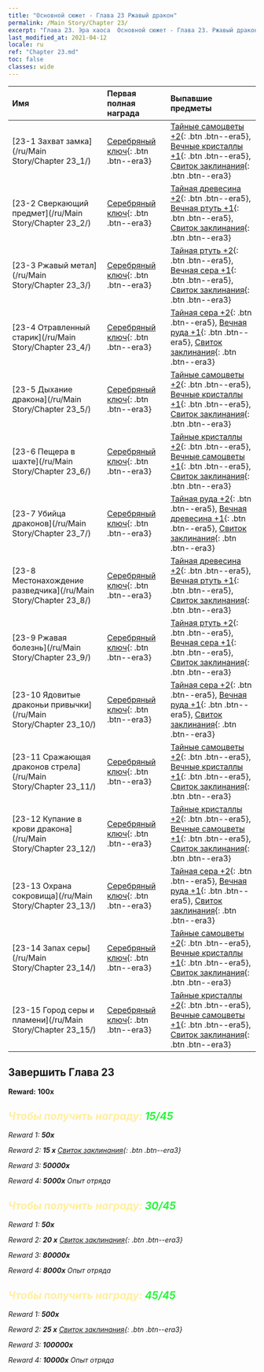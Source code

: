 ```yaml
---
title: "Основной сюжет - Глава 23 Ржавый дракон"
permalink: /Main Story/Chapter 23/
excerpt: "Глава 23. Эра хаоса  Основной сюжет - Глава 23. Ржавый дракон"
last_modified_at: 2021-04-12
locale: ru
ref: "Chapter 23.md"
toc: false
classes: wide
---
```


  | Имя |  Первая полная награда | Выпавшие предметы |
  |:------------|:------------|:------------| 
  | [23-1 Захват замка](/ru/Main Story/Chapter 23_1/) | [Серебряный ключ](/ru/Items/con_693/){: .btn .btn--era3} | [Тайные самоцветы +2](/ru/Items/mat_79/){: .btn .btn--era5}, [Вечные кристаллы +1](/ru/Items/mat_73/){: .btn .btn--era5}, [Свиток заклинания](/ru/Items/con_694/){: .btn .btn--era3} |
  | [23-2 Сверкающий предмет](/ru/Main Story/Chapter 23_2/) | [Серебряный ключ](/ru/Items/con_693/){: .btn .btn--era3} | [Тайная древесина +2](/ru/Items/mat_76/){: .btn .btn--era5}, [Вечная ртуть +1](/ru/Items/mat_70/){: .btn .btn--era5}, [Свиток заклинания](/ru/Items/con_694/){: .btn .btn--era3} |
  | [23-3 Ржавый метал](/ru/Main Story/Chapter 23_3/) | [Серебряный ключ](/ru/Items/con_693/){: .btn .btn--era3} | [Тайная ртуть +2](/ru/Items/mat_77/){: .btn .btn--era5}, [Вечная сера +1](/ru/Items/mat_71/){: .btn .btn--era5}, [Свиток заклинания](/ru/Items/con_694/){: .btn .btn--era3} |
  | [23-4 Отравленный старик](/ru/Main Story/Chapter 23_4/) | [Серебряный ключ](/ru/Items/con_693/){: .btn .btn--era3} | [Тайная сера +2](/ru/Items/mat_78/){: .btn .btn--era5}, [Вечная руда +1](/ru/Items/mat_68/){: .btn .btn--era5}, [Свиток заклинания](/ru/Items/con_694/){: .btn .btn--era3} |
  | [23-5 Дыхание дракона](/ru/Main Story/Chapter 23_5/) | [Серебряный ключ](/ru/Items/con_693/){: .btn .btn--era3} | [Тайные самоцветы +2](/ru/Items/mat_79/){: .btn .btn--era5}, [Вечные кристаллы +1](/ru/Items/mat_73/){: .btn .btn--era5}, [Свиток заклинания](/ru/Items/con_694/){: .btn .btn--era3} |
  | [23-6 Пещера в шахте](/ru/Main Story/Chapter 23_6/) | [Серебряный ключ](/ru/Items/con_693/){: .btn .btn--era3} | [Тайные кристаллы +2](/ru/Items/mat_80/){: .btn .btn--era5}, [Вечные самоцветы +1](/ru/Items/mat_72/){: .btn .btn--era5}, [Свиток заклинания](/ru/Items/con_694/){: .btn .btn--era3} |
  | [23-7 Убийца драконов](/ru/Main Story/Chapter 23_7/) | [Серебряный ключ](/ru/Items/con_693/){: .btn .btn--era3} | [Тайная руда +2](/ru/Items/mat_75/){: .btn .btn--era5}, [Вечная древесина +1](/ru/Items/mat_69/){: .btn .btn--era5}, [Свиток заклинания](/ru/Items/con_694/){: .btn .btn--era3} |
  | [23-8 Местонахождение разведчика](/ru/Main Story/Chapter 23_8/) | [Серебряный ключ](/ru/Items/con_693/){: .btn .btn--era3} | [Тайная древесина +2](/ru/Items/mat_76/){: .btn .btn--era5}, [Вечная ртуть +1](/ru/Items/mat_70/){: .btn .btn--era5}, [Свиток заклинания](/ru/Items/con_694/){: .btn .btn--era3} |
  | [23-9 Ржавая болезнь](/ru/Main Story/Chapter 23_9/) | [Серебряный ключ](/ru/Items/con_693/){: .btn .btn--era3} | [Тайная ртуть +2](/ru/Items/mat_77/){: .btn .btn--era5}, [Вечная сера +1](/ru/Items/mat_71/){: .btn .btn--era5}, [Свиток заклинания](/ru/Items/con_694/){: .btn .btn--era3} |
  | [23-10 Ядовитые драконьи привычки](/ru/Main Story/Chapter 23_10/) | [Серебряный ключ](/ru/Items/con_693/){: .btn .btn--era3} | [Тайная сера +2](/ru/Items/mat_78/){: .btn .btn--era5}, [Вечная руда +1](/ru/Items/mat_68/){: .btn .btn--era5}, [Свиток заклинания](/ru/Items/con_694/){: .btn .btn--era3} |
  | [23-11 Сражающая драконов стрела](/ru/Main Story/Chapter 23_11/) | [Серебряный ключ](/ru/Items/con_693/){: .btn .btn--era3} | [Тайные самоцветы +2](/ru/Items/mat_79/){: .btn .btn--era5}, [Вечные кристаллы +1](/ru/Items/mat_73/){: .btn .btn--era5}, [Свиток заклинания](/ru/Items/con_694/){: .btn .btn--era3} |
  | [23-12 Купание в крови дракона](/ru/Main Story/Chapter 23_12/) | [Серебряный ключ](/ru/Items/con_693/){: .btn .btn--era3} | [Тайные кристаллы +2](/ru/Items/mat_80/){: .btn .btn--era5}, [Вечные самоцветы +1](/ru/Items/mat_72/){: .btn .btn--era5}, [Свиток заклинания](/ru/Items/con_694/){: .btn .btn--era3} |
  | [23-13 Охрана сокровища](/ru/Main Story/Chapter 23_13/) | [Серебряный ключ](/ru/Items/con_693/){: .btn .btn--era3} | [Тайная сера +2](/ru/Items/mat_78/){: .btn .btn--era5}, [Вечная руда +1](/ru/Items/mat_68/){: .btn .btn--era5}, [Свиток заклинания](/ru/Items/con_694/){: .btn .btn--era3} |
  | [23-14 Запах серы](/ru/Main Story/Chapter 23_14/) | [Серебряный ключ](/ru/Items/con_693/){: .btn .btn--era3} | [Тайные самоцветы +2](/ru/Items/mat_79/){: .btn .btn--era5}, [Вечные кристаллы +1](/ru/Items/mat_73/){: .btn .btn--era5}, [Свиток заклинания](/ru/Items/con_694/){: .btn .btn--era3} |
  | [23-15 Город серы и пламени](/ru/Main Story/Chapter 23_15/) | [Серебряный ключ](/ru/Items/con_693/){: .btn .btn--era3} | [Тайные кристаллы +2](/ru/Items/mat_80/){: .btn .btn--era5}, [Вечные самоцветы +1](/ru/Items/mat_72/){: .btn .btn--era5}, [Свиток заклинания](/ru/Items/con_694/){: .btn .btn--era3} |


## Завершить Глава 23

 **Reward:**  **100x** <i class="fas fa-gem"/>



## <span style="color: #ffeea0">Чтобы получить награду: </span><span style="color: #27f73a">15/45</span>

 Reward 1:  **50x** <i class="fas fa-gem"/>

 Reward 2: **15 x** [Свиток заклинания](/ru/Items/con_694/){: .btn .btn--era3}

 Reward 3:  **50000x** <i class="fas fa-coins"/>

 Reward 4:  **5000x** Опыт отряда



## <span style="color: #ffeea0">Чтобы получить награду: </span><span style="color: #27f73a">30/45</span>

 Reward 1:  **50x** <i class="fas fa-gem"/>

 Reward 2: **20 x** [Свиток заклинания](/ru/Items/con_694/){: .btn .btn--era3}

 Reward 3:  **80000x** <i class="fas fa-coins"/>

 Reward 4:  **8000x** Опыт отряда



## <span style="color: #ffeea0">Чтобы получить награду: </span><span style="color: #27f73a">45/45</span>

 Reward 1:  **500x** <i class="fas fa-gem"/>

 Reward 2: **25 x** [Свиток заклинания](/ru/Items/con_694/){: .btn .btn--era3}

 Reward 3:  **100000x** <i class="fas fa-coins"/>

 Reward 4:  **10000x** Опыт отряда

